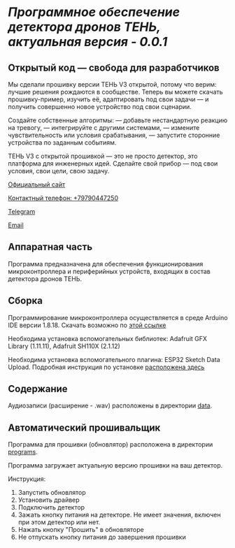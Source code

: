 # _Программное обеспечение детектора дронов ТЕНЬ, актуальная версия - 0.0.1_

## Открытый код — свобода для разработчиков

Мы сделали прошивку версии ТЕНЬ V3 открытой, потому что верим: лучшие решения рождаются в сообществе. Теперь вы можете скачать прошивку-пример, изучить её, адаптировать под свои задачи — и получить совершенно новое устройство под свои сценарии.

Создайте собственные алгоритмы:
— добавьте нестандартную реакцию на тревогу,
— интегрируйте с другими системами,
— измените чувствительность или условия срабатывания,
— запустите сторонние устройства по заданным событиям.

ТЕНЬ V3 с открытой прошивкой — это не просто детектор, это платформа для инженерных идей.
Сделайте свой прибор — под свои условия, свои цели, свою задачу.

[Официальный сайт](https://dronedetectors.ru)

[Контактный телефон: +79790447250](tel:+79790447250)

[Telegram](https://t.me/detectordronov)

[Email](drondetector@yandex.ru)

## Аппаратная часть

Программа предназначена для обеспечения функционирования микроконтроллера и периферийных устройств, входящих в состав детектора дронов ТЕНЬ.

## Сборка

Программирование микроконтроллера осуществляется в среде Arduino IDE версии 1.8.18. Скачать возможно по [этой ссылке](https://www.arduino.cc/en/software/OldSoftwareReleases/)

Необходима установка вспомогательных библиотек: Adafruit GFX Library (1.11.11), Adafruit SH110X (2.1.12)

Необходима установка вспомогательного плагина: ESP32 Sketch Data Upload. Подробная инструкция по установке [расположена здесь](https://r2ino.ru/blog/uroki-programmirovaniya/ustanovka-zagruzchika-fajlovoj-sistemy-spiff-dlya-esp32-v-arduino-ide.html)

## Содержание

Аудиозаписи (расширение - .wav) расположены в директории [data](data). 

## Автоматический прошивальщик

Программа для прошивки (обновлятор) расположена в директории [programs](programs). 

Программа загружает актуальную версию прошивки на ваш детектор.

Инструкция:
1. Запустить обновлятор
1. Установить драйвер
1. Подключить детектор
1. Зажать кнопку питания на детекторе. Не имеет значения, включен при этом детектор или нет.
1. Нажать кнопку "Прошить" в обновляторе
1. Не отпускать кнопку питания до завершения прошивки